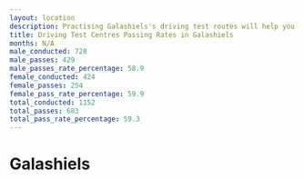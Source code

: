 ```yaml
---
layout: location
description: Practising Galashiels's driving test routes will help you become more confident in your gear-changing abilities.
title: Driving Test Centres Passing Rates in Galashiels
months: N/A
male_conducted: 728
male_passes: 429
male_passes_rate_percentage: 58.9
female_conducted: 424
female_passes: 254
female_pass_rate_percentage: 59.9
total_conducted: 1152
total_passes: 683
total_pass_rate_percentage: 59.3
---
```


# Galashiels
